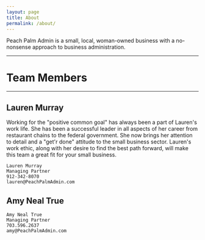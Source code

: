 ```yaml
---
layout: page
title: About
permalink: /about/
---
```


Peach Palm Admin is a small, local, woman-owned business with a no-nonsense approach to business administration.


---------------------------------------------------------------------------------------------------
# Team Members
---------------------------------------------------------------------------------------------------

## Lauren Murray
Working for the "positive common goal" has always been a part of Lauren's work life. 
She has been a successful leader in all aspects of her career from restaurant chains to the federal government. 
She now brings her attention to detail and a "get'r done" attitude to the small business sector. 
Lauren's work ethic, along with her desire to find the best path forward, will make this team a great fit for your small business.

```
Lauren Murray
Managing Partner
912-342-8070
lauren@PeachPalmAdmin.com
```

## Amy Neal True
<!-- TODO: Amy's bio -->

```
Amy Neal True
Managing Partner
703.596.2637
amy@PeachPalmAdmin.com
```


